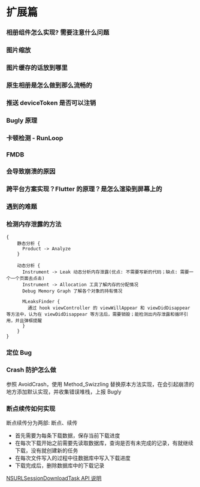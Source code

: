 # 扩展篇

### 相册组件怎么实现? 需要注意什么问题

### 图片缩放

### 图片缓存的话放到哪里

### 原生相册是怎么做到那么流畅的

### 推送 deviceToken 是否可以注销

### Bugly 原理

### 卡顿检测 - RunLoop

### FMDB

### 会导致崩溃的原因

### 跨平台方案实现？Flutter 的原理？是怎么渲染到屏幕上的

### 遇到的难题

### 检测内存泄露的方法

```
{
    静态分析 {
      Product -> Analyze
    }

    动态分析 {
      Instrument -> Leak 动态分析内存泄露(优点: 不需要写新的代码；缺点: 需要一个一个页面去点击)
      Instrument -> Allocation 工具了解内存的分配情况
      Debug Memory Graph 了解各个对象的持有情况

      MLeaksFinder {
        通过 hook viewController 的 viewWillAppear 和 viewDidDisappear 等方法中，认为在 viewDidDisappear 等方法后，需要销毁；能检测出内存泄露和循环引用，并且弹框提醒
      }
    }
}
```

### 定位 Bug

### Crash 防护怎么做

参照 AvoidCrash，使用 Method_Swizzling 替换原本方法实现，在会引起崩溃的地方添加默认实现，并收集错误堆栈，上报 Bugly

### 断点续传如何实现

断点续传分为两部: 断点、续传

- 首先需要为每条下载数据，保存当前下载进度
- 在每次下载开始之前需要先读取数据库，查询是否有未完成的记录，有就继续下载，没有就创建新的任务
- 在每次文件写入的过程中往数据库中写入下载进度
- 下载完成后，删除数据库中的下载记录

[NSURLSessionDownloadTask API 说明](https://developer.apple.com/documentation/foundation/nsurlsessiondownloadtask/1411634-cancelbyproducingresumedata?language=occ)
